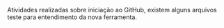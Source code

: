 Atividades realizadas sobre iniciação ao GitHub, existem alguns arquivos teste para entendimento da nova ferramenta.
